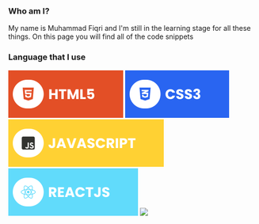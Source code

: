### Who am I?
  My name is Muhammad Fiqri and I'm still in the learning stage for all these things. On this page you will find all of the code snippets

### Language that I use
![HTML5](./assets/html.svg) ![CSS3](./assets/css.svg) ![JavaScript](./assets/javascript.svg) ![React](./assets/react.svg) ![](./assets/)
